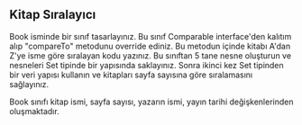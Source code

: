 ## Kitap Sıralayıcı


Book isminde bir sınıf tasarlayınız. Bu sınıf Comparable interface'den kalıtım alıp "compareTo" metodunu override ediniz. 
Bu metodun içinde kitabı A'dan Z'ye isme göre sıralayan kodu yazınız.
Bu sınıftan 5 tane nesne oluşturun ve nesneleri Set tipinde bir yapısında saklayınız. 
Sonra ikinci kez Set tipinden bir veri yapısı kullanın ve kitapları sayfa sayısına göre sıralamasını sağlayınız.

Book sınıfı kitap ismi, sayfa sayısı, yazarın ismi, yayın tarihi değişkenlerinden oluşmaktadır.
